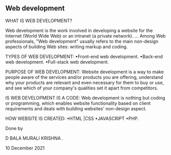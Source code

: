 ## Web development

WHAT IS WEB DEVELOPMENT?

Web development is the work involved in developing a website for the Internet (World Wide Web) or an intranet (a private network). ... Among Web professionals, "Web development" usually refers to the main non-design aspects of building Web sites: writing markup and coding.

TYPES OF WEB DEVELOPMENT:
•Front-end web development.
•Back-end web development.
•Full-stack web development.

PURPOSE OF WEB DEVELOPMENT:
Website development is a way to make people aware of the services and/or products you are offering, understand why your products are relevant and even necessary for them to buy or use, and see which of your company's qualities set it apart from competitors.

IS WEB DEVELOPMENT IS A CODE:
Web development is nothing but coding or programming, which enables website functionality based on client requirements and deals with building websites' non-design aspect.

HOW WEBSITE IS CREATED:
•HTML
|CSS
•JAVASCRIPT
•PHP.


Done by 

D  BALA MURALI KRISHNA .
 
10 December 2021
